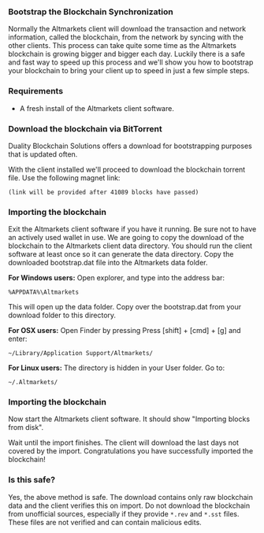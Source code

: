 ### Bootstrap the Blockchain Synchronization

Normally the Altmarkets client will download the transaction and network information, called the blockchain, from the network by syncing with the other clients. This process can take quite some time as the Altmarkets blockchain is growing bigger and bigger each day. Luckily there is a safe and fast way to speed up this process and we'll show you how to bootstrap your blockchain to bring your client up to speed in just a few simple steps.

### Requirements

- A fresh install of the Altmarkets client software.

### Download the blockchain via BitTorrent

Duality Blockchain Solutions offers a download for bootstrapping purposes that is updated often. 

With the client installed we'll proceed to download the blockchain torrent file. Use the following magnet link:

	(link will be provided after 41089 blocks have passed)
	
### Importing the blockchain
Exit the Altmarkets client software if you have it running. Be sure not to have an actively used wallet in use. We are going to copy the download of the blockchain to the Altmarkets client data directory. You should run the client software at least once so it can generate the data directory. Copy the downloaded bootstrap.dat file into the Altmarkets data folder.

**For Windows users:**
Open explorer, and type into the address bar:

	%APPDATA%\Altmarkets
    
This will open up the data folder. Copy over the bootstrap.dat from your download folder to this directory.

**For OSX users:**
Open Finder by pressing Press [shift] + [cmd] + [g] and enter:

	~/Library/Application Support/Altmarkets/
    
**For Linux users:**
The directory is hidden in your User folder. Go to:

	~/.Altmarkets/
    
### Importing the blockchain
Now start the Altmarkets client software. It should show "Importing blocks from disk".

Wait until the import finishes. The client will download the last days not covered by the import. Congratulations you have successfully imported the blockchain!

### Is this safe?

Yes, the above method is safe. The download contains only raw blockchain data and the client verifies this on import. Do not download the blockchain from unofficial sources, especially if they provide `*.rev` and `*.sst` files. These files are not verified and can contain malicious edits.
